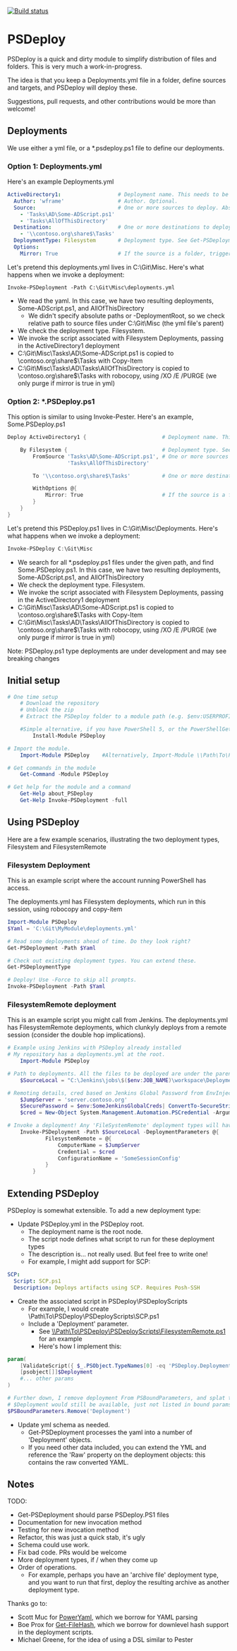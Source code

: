 [![Build status](https://ci.appveyor.com/api/projects/status/ntgl2679yn4g4m2b/branch/master?svg=true)](https://ci.appveyor.com/project/RamblingCookieMonster/psdeploy/branch/master)

PSDeploy
========

PSDeploy is a quick and dirty module to simplify distribution of files and folders. This is very much a work-in-progress.

The idea is that you keep a Deployments.yml file in a folder, define sources and targets, and PSDeploy will deploy these.

Suggestions, pull requests, and other contributions would be more than welcome!

## Deployments

We use either a yml file, or a *.psdeploy.ps1 file to define our deployments.

### Option 1: Deployments.yml

Here's an example Deployments.yml

```yaml
ActiveDirectory1:                  # Deployment name. This needs to be unique. Call it whatever you want.
  Author: 'wframe'                 # Author. Optional.
  Source:                          # One or more sources to deploy. Absolute, or relative to deployment.yml parent
    - 'Tasks\AD\Some-ADScript.ps1'
    - 'Tasks\AllOfThisDirectory'
  Destination:                     # One or more destinations to deploy the sources to
    - '\\contoso.org\share$\Tasks'
  DeploymentType: Filesystem       # Deployment type. See Get-PSDeploymentType
  Options:
    Mirror: True                   # If the source is a folder, triggers robocopy purge. Danger.
```

Let's pretend this deployments.yml lives in C:\Git\Misc. Here's what happens when we invoke a deployment:

```Invoke-PSDeployment -Path C:\Git\Misc\deployments.yml```

 * We read the yaml. In this case, we have two resulting deployments, Some-ADScript.ps1, and AllOfThisDirectory
   * We didn't specify absolute paths or -DeploymentRoot, so we check relative path to source files under C:\Git\Misc (the yml file's parent)
 * We check the deployment type. Filesystem.
 * We invoke the script associated with Filesystem Deployments, passing in the ActiveDirectory1 deployment
 * C:\Git\Misc\Tasks\AD\Some-ADScript.ps1 is copied to \\contoso.org\share$\Tasks with Copy-Item
 * C:\Git\Misc\Tasks\AD\Tasks\AllOfThisDirectory is copied to \\contoso.org\share$\Tasks with robocopy, using /XO /E /PURGE (we only purge if mirror is true in yml)

### Option 2: *.PSDeploy.ps1

This option is similar to using Invoke-Pester.  Here's an example, Some.PSDeploy.ps1

```powershell
Deploy ActiveDirectory1 {                        # Deployment name. This needs to be unique. Call it whatever you want.

    By Filesystem {                              # Deployment type. See Get-PSDeploymentType
        FromSource 'Tasks\AD\Some-ADScript.ps1', # One or more sources to deploy. Absolute, or relative to deployment.yml parent
                   'Tasks\AllOfThisDirectory'

        To '\\contoso.org\share$\Tasks'          # One or more destinations to deploy the sources to

        WithOptions @{
            Mirror: True                         # If the source is a folder, triggers robocopy purge. Danger.
        }
    }
}
```

Let's pretend this PSDeploy.ps1 lives in C:\Git\Misc\Deployments. Here's what happens when we invoke a deployment:

```powershell
Invoke-PSDeploy C:\Git\Misc
```

 * We search for all *.psdeploy.ps1 files under the given path, and find Some.PSDeploy.ps1. In this case, we have two resulting deployments, Some-ADScript.ps1, and AllOfThisDirectory
 * We check the deployment type. Filesystem.
 * We invoke the script associated with Filesystem Deployments, passing in the ActiveDirectory1 deployment
 * C:\Git\Misc\Tasks\AD\Some-ADScript.ps1 is copied to \\contoso.org\share$\Tasks with Copy-Item
 * C:\Git\Misc\Tasks\AD\Tasks\AllOfThisDirectory is copied to \\contoso.org\share$\Tasks with robocopy, using /XO /E /PURGE (we only purge if mirror is true in yml)

Note: PSDeploy.ps1 type deployments are under development and may see breaking changes

## Initial setup

```powershell
# One time setup
    # Download the repository
    # Unblock the zip
    # Extract the PSDeploy folder to a module path (e.g. $env:USERPROFILE\Documents\WindowsPowerShell\Modules\)

    #Simple alternative, if you have PowerShell 5, or the PowerShellGet module:
        Install-Module PSDeploy

# Import the module.
    Import-Module PSDeploy    #Alternatively, Import-Module \\Path\To\PSDeploy

# Get commands in the module
    Get-Command -Module PSDeploy

# Get help for the module and a command
    Get-Help about_PSDeploy
    Get-Help Invoke-PSDeployment -full
```

## Using PSDeploy

Here are a few example scenarios, illustrating the two deployment types, Filesystem and FilesystemRemote

### Filesystem Deployment

This is an example script where the account running PowerShell has access.

The deployments.yml has Filesystem deployments, which run in this session, using robocopy and copy-item

```PowerShell
Import-Module PSDeploy
$Yaml = 'C:\Git\MyModule\deployments.yml'

# Read some deployments ahead of time. Do they look right?
Get-PSDeployment -Path $Yaml

# Check out existing deployment types. You can extend these.
Get-PSDeploymentType

# Deploy! Use -Force to skip all prompts.
Invoke-PSDeployment -Path $Yaml
```

### FilesystemRemote deployment

This is an example script you might call from Jenkins.
The deployments.yml has FilesystemRemote deployments, which clunkyly deploys from a remote session (consider the double hop implications).

```PowerShell
# Example using Jenkins with PSDeploy already installed
# My repository has a deployments.yml at the root.
    Import-Module PSDeploy

# Path to deployments. All the files to be deployed are under the parent (workspace) directory.
    $SourceLocal = "C:\Jenkins\jobs\$($env:JOB_NAME)\workspace\Deployments.yml"

# Remoting details, cred based on Jenkins Global Password from EnvInject
    $JumpServer = 'server.contoso.org'
    $SecurePassword = $env:SomeJenkinsGlobalCreds| ConvertTo-SecureString -AsPlainText -Force
    $cred = New-Object System.Management.Automation.PSCredential -ArgumentList "contoso\SomeUser", $SecurePassword

# Invoke a deployment! Any 'FileSystemRemote' deployment types will have the DeploymentParameters.FilesystemRemote parameters splatted
    Invoke-PSDeployment -Path $SourceLocal -DeploymentParameters @{
            FilesystemRemote = @{
                ComputerName = $JumpServer
                Credential = $cred
                ConfigurationName = 'SomeSessionConfig'
            }
        }
```

## Extending PSDeploy

PSDeploy is somewhat extensible. To add a new deployment type:

* Update PSDeploy.yml in the PSDeploy root.
  * The deployment name is the root node.
  * The script node defines what script to run for these deployment types
  * The description is... not really used. But feel free to write one!
  * For example, I might add support for SCP:

```yaml
SCP:
  Script: SCP.ps1
  Description: Deploys artifacts using SCP. Requires Posh-SSH
```

* Create the associated script in PSDeploy\PSDeployScripts
  * For example, I would create \\Path\To\PSDeploy\PSDeployScripts\SCP.ps1
  * Include a 'Deployment' parameter.
    * See [\\\\Path\To\PSDeploy\PSDeployScripts\FilesystemRemote.ps1](https://github.com/RamblingCookieMonster/PSDeploy/blob/master/PSDeploy%2FPSDeployScripts%2FFilesystemRemote.ps1) for an example
    * Here's how I implement this:

```powershell
param(
    [ValidateScript({ $_.PSObject.TypeNames[0] -eq 'PSDeploy.Deployment' })]
    [psobject[]]$Deployment
    #... other params
)

# Further down, I remove deployment From PSBoundParameters, and splat that as needed.
# $Deployment would still be available, just not listed in bound params.
$PSBoundParameters.Remove('Deployment')
```

* Update yml schema as needed.
  * Get-PSDeployment processes the yaml into a number of 'Deployment' objects.
  * If you need other data included, you can extend the YML and reference the 'Raw' property on the deployment objects: this contains the raw converted YAML.

## Notes

TODO:

* Get-PSDeployment should parse PSDeploy.PS1 files
* Documentation for new invocation method
* Testing for new invocation method
* Refactor, this was just a quick stab, it's ugly
* Schema could use work.
* Fix bad code. PRs would be welcome
* More deployment types, if / when they come up
* Order of operations.
  * For example, perhaps you have an 'archive file' deployment type, and you want to run that first, deploy the resulting archive as another deployment type.

Thanks go to:

* Scott Muc for [PowerYaml](https://github.com/scottmuc/PowerYaml), which we borrow for YAML parsing
* Boe Prox for [Get-FileHash](http://learn-powershell.net/2013/03/25/use-powershell-to-calculate-the-hash-of-a-file/), which we borrow for downlevel hash support in the deployment scripts.
* Michael Greene, for the idea of using a DSL similar to Pester
